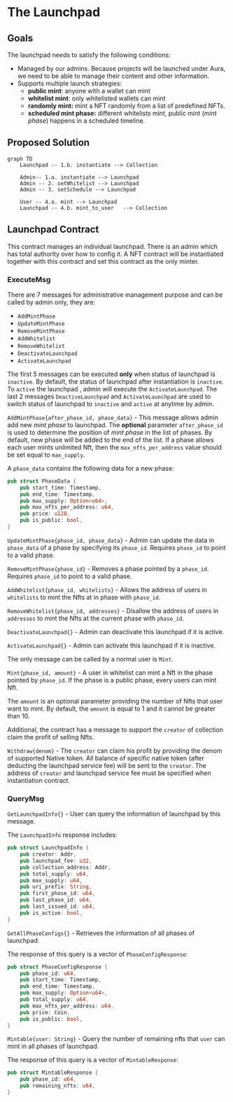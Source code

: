 # The Launchpad
## Goals
The launchpad needs to satisfy the following conditions:
- Managed by our admins. Because projects will be launched under Aura, we need to be able to manage their content and other information.
- Supports multiple launch strategies:
    - **public mint**: anyone with a wallet can mint
    - **whitelist mint**: only whitelisted wallets can mint
    - **randomly mint:** mint a NFT randomly from a list of predefined NFTs.
    - **scheduled mint phase:** different whitelists mint, public mint (*mint phase*) happens in a scheduled timeline.

## Proposed Solution
```mermaid
graph TD
    Launchpad -- 1.b. instantiate --> Collection

    Admin-- 1.a. instantiate --> Launchpad
	Admin -- 2. setWhitelist --> Launchpad
    Admin -- 3. setSchedule --> Launchpad

    User -- 4.a. mint --> Launchpad
    Launchpad -- 4.b. mint_to_user   --> Collection
```

## Launchpad Contract
This contract manages an individual launchpad. There is an admin which has total authority over how to config it. A NFT contract will be instantiated together with this contract and set this contract as the only minter.

### ExecuteMsg

There are 7 messages for administrative management purpose and can be called by admin only, they are:
- `AddMintPhase`
- `UpdateMintPhase`
- `RemoveMintPhase`
- `AddWhitelist`
- `RemoveWhitelist`
- `DeactivateLaunchpad`
- `ActivateLaunchpad`

The first 5 messages can be executed **only** when status of launchpad is `inactive`. By default, the status of launchpad after instantiation is `inactive`. To `active` the launchpad , admin will execute the `ActivateLaunchpad`. The last 2 messages `DeactiveLaunchpad` and  `ActivateLaunchpad` are used to switch status of launchpad to `inactive` and `active` at anytime by admin.

`AddMintPhase{after_phase_id, phase_data}` - This message allows admin add new *mint phase* to launchpad. 
The **optional** parameter `after_phase_id` is used to determine the position of *mint phase* in the list of phases. 
By default, new phase will be added to the end of the list. If a phase allows each user mints unlimited Nft, then the `max_nfts_per_address` value should be set equal to `max_supply`.

A `phase_data` contains the following data for a new phase:
```rust
pub struct PhaseData {
    pub start_time: Timestamp,
    pub end_time: Timestamp,
    pub max_supply: Option<u64>,
    pub max_nfts_per_address: u64,
    pub price: u128,
    pub is_public: bool,
}
```

`UpdateMintPhase{phase_id, phase_data}` - Admin can update the data in `phase_data` of a phase by specifying its `phase_id`. 
Requires `phase_id` to point to a valid phase.

`RemoveMintPhase{phase_id}` - Removes a phase pointed by a `phase_id`. Requires `phase_id` to point to a valid phase.

`AddWhitelist{phase_id, whitelists}` - Allows the address of users in `whitelists` to mint the Nfts at in phase with `phase_id`. 

`RemoveWhitelist{phase_id, addresses}` - Disallow the address of users in `addresses` to mint the Nfts at the current phase with `phase_id`.

`DeactivateLaunchpad{}` - Admin can deactivate this launchpad if it is active.

`ActivateLaunchpad{}` - Admin can activate this launchpad if it is inactive.

The only message can be called by a normal user is `Mint`.

`Mint{phase_id, amount}` - A user in whitelist can mint a Nft in the phase pointed by `phase_id`. If the phase is a public phase, every users can mint Nft.

The `amount` is an optional parameter providing the number of Nfts that user want to mint. By default, the `amount` is equal to 1 and it cannot be greater than 10.

Additional, the contract has a message to support the `creator` of collection claim the profit of selling Nfts.

`Withdraw{denom}` - The `creator` can claim his profit by providing the denom of supported Native token. All balance of specific native token (after deducting the launchpad service fee) will be sent to the `creator`. The address of `creator` and launchpad service fee must be specified when instantiation contract.

### QueryMsg

`GetLaunchpadInfo{}` - User can query the information of launchpad by this message.

The `LaunchpadInfo` response includes:
```rust
pub struct LaunchpadInfo {
    pub creator: Addr,
    pub launchpad_fee: u32,
    pub collection_address: Addr,
    pub total_supply: u64,
    pub max_supply: u64,
    pub uri_prefix: String,
    pub first_phase_id: u64,
    pub last_phase_id: u64,
    pub last_issued_id: u64,
    pub is_active: bool, 
}
```

`GetAllPhaseConfigs{}` - Retrieves the information of all phases of launchpad.

The response of this query is a vector of `PhaseConfigResponse`:
```rust
pub struct PhaseConfigResponse {
    pub phase_id: u64,
    pub start_time: Timestamp,
    pub end_time: Timestamp,
    pub max_supply: Option<u64>,
    pub total_supply: u64,
    pub max_nfts_per_address: u64,
    pub price: Coin,
    pub is_public: bool,
}
```

`Mintable{user: String}` - Query the number of remaining nfts that `user` can mint in all phases of launchpad.

The response of this query is a vector of `MintableResponse`:
```rust
pub struct MintableResponse {
    pub phase_id: u64,
    pub remaining_nfts: u64,
}
```